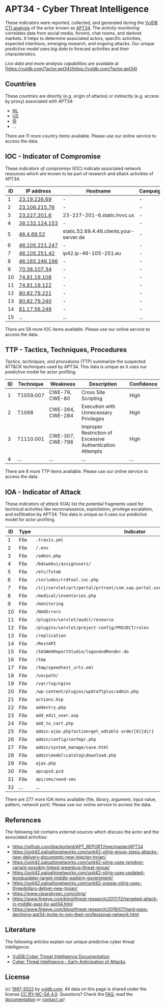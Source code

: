 # APT34 - Cyber Threat Intelligence

These _indicators_ were reported, collected, and generated during the [VulDB CTI analysis](https://vuldb.com/?kb.cti) of the actor known as [APT34](https://vuldb.com/?actor.apt34). The _activity monitoring_ correlates data from social media, forums, chat rooms, and darknet markets. It helps to determine associated actors, specific activities, expected intentions, emerging research, and ongoing attacks. Our unique _predictive model_ uses _big data_ to forecast activities and their characteristics.

_Live data_ and more _analysis capabilities_ are available at [https://vuldb.com/?actor.apt34](https://vuldb.com/?actor.apt34)

## Countries

These _countries_ are directly (e.g. origin of attacks) or indirectly (e.g. access by proxy) associated with APT34:

* [NL](https://vuldb.com/?country.nl)
* [US](https://vuldb.com/?country.us)
* [IR](https://vuldb.com/?country.ir)
* ...

There are 11 more country items available. Please use our online service to access the data.

## IOC - Indicator of Compromise

These _indicators of compromise_ (IOC) indicate associated network resources which are known to be part of research and attack activities of APT34.

ID | IP address | Hostname | Campaign | Confidence
-- | ---------- | -------- | -------- | ----------
1 | [23.19.226.69](https://vuldb.com/?ip.23.19.226.69) | - | - | High
2 | [23.106.215.76](https://vuldb.com/?ip.23.106.215.76) | - | - | High
3 | [23.227.201.6](https://vuldb.com/?ip.23.227.201.6) | 23-227-201-6.static.hvvc.us | - | High
4 | [38.132.124.153](https://vuldb.com/?ip.38.132.124.153) | - | - | High
5 | [46.4.69.52](https://vuldb.com/?ip.46.4.69.52) | static.52.69.4.46.clients.your-server.de | - | High
6 | [46.105.221.247](https://vuldb.com/?ip.46.105.221.247) | - | - | High
7 | [46.105.251.42](https://vuldb.com/?ip.46.105.251.42) | ip42.ip-46-105-251.eu | - | High
8 | [46.165.246.196](https://vuldb.com/?ip.46.165.246.196) | - | - | High
9 | [70.36.107.34](https://vuldb.com/?ip.70.36.107.34) | - | - | High
10 | [74.91.19.108](https://vuldb.com/?ip.74.91.19.108) | - | - | High
11 | [74.91.19.122](https://vuldb.com/?ip.74.91.19.122) | - | - | High
12 | [80.82.79.221](https://vuldb.com/?ip.80.82.79.221) | - | - | High
13 | [80.82.79.240](https://vuldb.com/?ip.80.82.79.240) | - | - | High
14 | [81.17.56.249](https://vuldb.com/?ip.81.17.56.249) | - | - | High
15 | ... | ... | ... | ...

There are 58 more IOC items available. Please use our online service to access the data.

## TTP - Tactics, Techniques, Procedures

_Tactics, techniques, and procedures_ (TTP) summarize the suspected ATT&CK techniques used by APT34. This data is unique as it uses our predictive model for actor profiling.

ID | Technique | Weakness | Description | Confidence
-- | --------- | -------- | ----------- | ----------
1 | T1059.007 | CWE-79, CWE-80 | Cross Site Scripting | High
2 | T1068 | CWE-264, CWE-284 | Execution with Unnecessary Privileges | High
3 | T1110.001 | CWE-307, CWE-798 | Improper Restriction of Excessive Authentication Attempts | High
4 | ... | ... | ... | ...

There are 8 more TTP items available. Please use our online service to access the data.

## IOA - Indicator of Attack

These _indicators of attack_ (IOA) list the potential fragments used for technical activities like reconnaissance, exploitation, privilege escalation, and exfiltration by APT34. This data is unique as it uses our predictive model for actor profiling.

ID | Type | Indicator | Confidence
-- | ---- | --------- | ----------
1 | File | `.travis.yml` | Medium
2 | File | `/.env` | Low
3 | File | `/admin.php` | Medium
4 | File | `/bdswebui/assignusers/` | High
5 | File | `/etc/fstab` | Medium
6 | File | `/includes/rrdtool.inc.php` | High
7 | File | `/irj/servlet/prt/portal/prtroot/com.sap.portal.usermanagement.admin.UserMapping` | High
8 | File | `/medical/inventories.php` | High
9 | File | `/monitoring` | Medium
10 | File | `/NAGErrors` | Medium
11 | File | `/plugins/servlet/audit/resource` | High
12 | File | `/plugins/servlet/project-config/PROJECT/roles` | High
13 | File | `/replication` | Medium
14 | File | `/RestAPI` | Medium
15 | File | `/SASWebReportStudio/logonAndRender.do` | High
16 | File | `/tmp` | Low
17 | File | `/tmp/speedtest_urls.xml` | High
18 | File | `/uncpath/` | Medium
19 | File | `/var/log/nginx` | High
20 | File | `/wp-content/plugins/updraftplus/admin.php` | High
21 | File | `actions.hsp` | Medium
22 | File | `addentry.php` | Medium
23 | File | `add_edit_user.asp` | High
24 | File | `add_to_cart.php` | High
25 | File | `admin-ajax.php?action=get_wdtable order[0][dir]` | High
26 | File | `admin/config/confmgr.php` | High
27 | File | `admin/system_manage/save.html` | High
28 | File | `admin\model\catalog\download.php` | High
29 | File | `ajax.php` | Medium
30 | File | `apcupsd.pid` | Medium
31 | File | `api/sms/send-sms` | High
32 | ... | ... | ...

There are 277 more IOA items available (file, library, argument, input value, pattern, network port). Please use our online service to access the data.

## References

The following list contains _external sources_ which discuss the actor and the associated activities:

* https://github.com/blackorbird/APT_REPORT/tree/master/APT34
* https://unit42.paloaltonetworks.com/unit42-oilrig-group-steps-attacks-new-delivery-documents-new-injector-trojan/
* https://unit42.paloaltonetworks.com/unit42-oilrig-uses-ismdoor-variant-possibly-linked-greenbug-threat-group/
* https://unit42.paloaltonetworks.com/unit42-oilrig-uses-updated-bondupdater-target-middle-eastern-government/
* https://unit42.paloaltonetworks.com/unit42-oopsie-oilrig-uses-threedollars-deliver-new-trojan/
* https://www.clearskysec.com/oilrig/
* https://www.fireeye.com/blog/threat-research/2017/12/targeted-attack-in-middle-east-by-apt34.html
* https://www.fireeye.com/blog/threat-research/2019/07/hard-pass-declining-apt34-invite-to-join-their-professional-network.html

## Literature

The following _articles_ explain our unique predictive cyber threat intelligence:

* [VulDB Cyber Threat Intelligence Documentation](https://vuldb.com/?kb.cti)
* [Cyber Threat Intelligence - Early Anticipation of Attacks](https://www.scip.ch/en/?labs.20201022)

## License

(c) [1997-2022](https://vuldb.com/?kb.changelog) by [vuldb.com](https://vuldb.com/?kb.about). All data on this page is shared under the license [CC BY-NC-SA 4.0](https://creativecommons.org/licenses/by-nc-sa/4.0/). Questions? Check the [FAQ](https://vuldb.com/?kb.faq), read the [documentation](https://vuldb.com/?kb) or [contact us](https://vuldb.com/?contact)!
